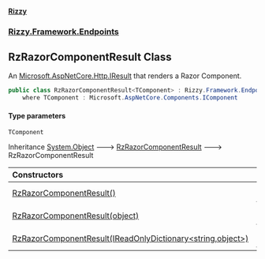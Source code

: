 #### [Rizzy](index.md 'index')
### [Rizzy.Framework.Endpoints](Rizzy.Framework.Endpoints.md 'Rizzy.Framework.Endpoints')

## RzRazorComponentResult<TComponent> Class

An [Microsoft.AspNetCore.Http.IResult](https://docs.microsoft.com/en-us/dotnet/api/Microsoft.AspNetCore.Http.IResult 'Microsoft.AspNetCore.Http.IResult') that renders a Razor Component.

```csharp
public class RzRazorComponentResult<TComponent> : Rizzy.Framework.Endpoints.RzRazorComponentResult
    where TComponent : Microsoft.AspNetCore.Components.IComponent
```
#### Type parameters

<a name='Rizzy.Framework.Endpoints.RzRazorComponentResult_TComponent_.TComponent'></a>

`TComponent`

Inheritance [System.Object](https://docs.microsoft.com/en-us/dotnet/api/System.Object 'System.Object') &#129106; [RzRazorComponentResult](Rizzy.Framework.Endpoints.RzRazorComponentResult.md 'Rizzy.Framework.Endpoints.RzRazorComponentResult') &#129106; RzRazorComponentResult<TComponent>

| Constructors | |
| :--- | :--- |
| [RzRazorComponentResult()](Rizzy.Framework.Endpoints.RzRazorComponentResult_TComponent_.RzRazorComponentResult().md 'Rizzy.Framework.Endpoints.RzRazorComponentResult<TComponent>.RzRazorComponentResult()') | Constructs an instance of [RzRazorComponentResult](Rizzy.Framework.Endpoints.RzRazorComponentResult.md 'Rizzy.Framework.Endpoints.RzRazorComponentResult'). |
| [RzRazorComponentResult(object)](Rizzy.Framework.Endpoints.RzRazorComponentResult_TComponent_.RzRazorComponentResult(object).md 'Rizzy.Framework.Endpoints.RzRazorComponentResult<TComponent>.RzRazorComponentResult(object)') | Constructs an instance of [RzRazorComponentResult](Rizzy.Framework.Endpoints.RzRazorComponentResult.md 'Rizzy.Framework.Endpoints.RzRazorComponentResult'). |
| [RzRazorComponentResult(IReadOnlyDictionary&lt;string,object&gt;)](Rizzy.Framework.Endpoints.RzRazorComponentResult_TComponent_.RzRazorComponentResult(System.Collections.Generic.IReadOnlyDictionary_string,object_).md 'Rizzy.Framework.Endpoints.RzRazorComponentResult<TComponent>.RzRazorComponentResult(System.Collections.Generic.IReadOnlyDictionary<string,object>)') | Constructs an instance of [RzRazorComponentResult](Rizzy.Framework.Endpoints.RzRazorComponentResult.md 'Rizzy.Framework.Endpoints.RzRazorComponentResult'). |
